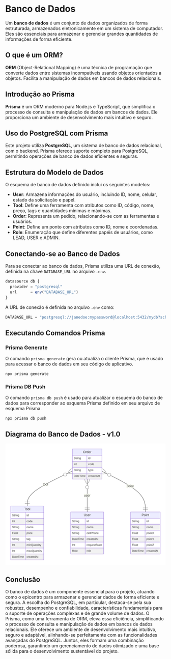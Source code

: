 # Banco de Dados

Um **banco de dados** é um conjunto de dados organizados de forma estruturada, armazenados eletronicamente em um sistema de computador. Eles são essenciais para armazenar e gerenciar grandes quantidades de informações de forma eficiente.

## O que é um ORM?

**ORM** (Object-Relational Mapping) é uma técnica de programação que converte dados entre sistemas incompatíveis usando objetos orientados a objetos. Facilita a manipulação de dados em bancos de dados relacionais.

## Introdução ao Prisma

**Prisma** é um ORM moderno para Node.js e TypeScript, que simplifica o processo de consulta e manipulação de dados em bancos de dados. Ele proporciona um ambiente de desenvolvimento mais intuitivo e seguro.

## Uso do PostgreSQL com Prisma

Este projeto utiliza **PostgreSQL**, um sistema de banco de dados relacional, com o backend. Prisma oferece suporte completo para PostgreSQL, permitindo operações de banco de dados eficientes e seguras.

## Estrutura do Modelo de Dados

O esquema de banco de dados definido inclui os seguintes modelos:

- **User**: Armazena informações do usuário, incluindo ID, nome, celular, estado da solicitação e papel.
- **Tool**: Define uma ferramenta com atributos como ID, código, nome, preço, tags e quantidades mínimas e máximas.
- **Order**: Representa um pedido, relacionando-se com as ferramentas e usuários.
- **Point**: Define um ponto com atributos como ID, nome e coordenadas.
- **Role**: Enumeração que define diferentes papéis de usuários, como LEAD, USER e ADMIN.

## Conectando-se ao Banco de Dados

Para se conectar ao banco de dados, Prisma utiliza uma URL de conexão, definida na chave `DATABASE_URL` no arquivo `.env`.

```javascript
datasource db {
  provider = "postgresql"
  url      = env("DATABASE_URL")
}
```

A URL de conexão é definida no arquivo `.env` como:

```javascript
DATABASE_URL = "postgresql://janedoe:mypassword@localhost:5432/mydb?schema=sample"
```

## Executando Comandos Prisma

### Prisma Generate

O comando `prisma generate` gera ou atualiza o cliente Prisma, que é usado para acessar o banco de dados em seu código de aplicativo.

```
npx prisma generate
```

### Prisma DB Push

O comando `prisma db push` é usado para atualizar o esquema do banco de dados para corresponder ao esquema Prisma definido em seu arquivo de esquema Prisma.

```
npx prisma db push
```

## Diagrama do Banco de Dados - v1.0

![Alt text](../../static/img/prisma-erd-v1.svg)

## Conclusão

O banco de dados é um componente essencial para o projeto, atuando como o epicentro para armazenar e gerenciar dados de forma eficiente e segura. A escolha do PostgreSQL, em particular, destaca-se pela sua robustez, desempenho e confiabilidade, características fundamentais para o suporte de operações complexas e de grande volume de dados. O Prisma, como uma ferramenta de ORM, eleva essa eficiência, simplificando o processo de consulta e manipulação de dados em bancos de dados relacionais. Ele oferece um ambiente de desenvolvimento mais intuitivo, seguro e adaptável, alinhando-se perfeitamente com as funcionalidades avançadas do PostgreSQL. Juntos, eles formam uma combinação poderosa, garantindo um gerenciamento de dados otimizado e uma base sólida para o desenvolvimento sustentável do projeto.